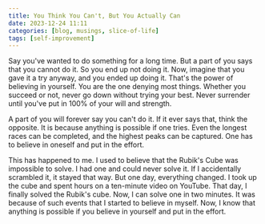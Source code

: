 ```yaml
---
title: You Think You Can't, But You Actually Can
date: 2023-12-24 11:11
categories: [blog, musings, slice-of-life]
tags: [self-improvement]
---
```


Say you've wanted to do something for a long time. But a part of you says that you cannot do it. So you end up not doing it. Now, imagine that you gave it a try anyway, and you ended up doing it. That's the power of believing in yourself. You are the one denying most things. Whether you succeed or not, never go down without trying your best. Never surrender until you've put in 100% of your will and strength.

A part of you will forever say you can't do it. If it ever says that, think the opposite. It is because anything is possible if one tries. Even the longest races can be completed, and the highest peaks can be captured. One has to believe in oneself and put in the effort.

This has happened to me. I used to believe that the Rubik's Cube was impossible to solve. I had one and could never solve it. If I accidentally scrambled it, it stayed that way. But one day, everything changed. I took up the cube and spent hours on a ten-minute video on YouTube. That day, I finally solved the Rubik's cube. Now, I can solve one in two minutes. It was because of such events that I started to believe in myself. Now, I know that anything is possible if you believe in yourself and put in the effort.
